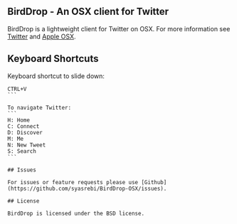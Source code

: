 ## BirdDrop - An OSX client for Twitter

BirdDrop is a lightweight client for Twitter on OSX. For more information see [Twitter](https://twitter.com) and [Apple OSX](http://www.apple.com/osx).

## Keyboard Shortcuts

Keyboard shortcut to slide down: 
````
CTRL+V
```

To navigate Twitter:
```
H: Home
C: Connect
D: Discover
M: Me
N: New Tweet
S: Search
```

## Issues

For issues or feature requests please use [Github](https://github.com/syasrebi/BirdDrop-OSX/issues).

## License

BirdDrop is licensed under the BSD license.
